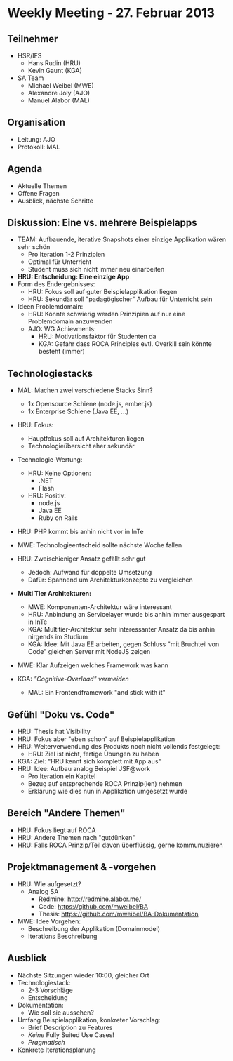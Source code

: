 # Weekly Meeting - 27. Februar 2013

## Teilnehmer
* HSR/IFS
	- Hans Rudin (HRU)
	- Kevin Gaunt (KGA)
* SA Team
	- Michael Weibel (MWE)
	- Alexandre Joly (AJO)
	- Manuel Alabor (MAL)

## Organisation
* Leitung: AJO
* Protokoll: MAL

## Agenda
* Aktuelle Themen
* Offene Fragen
* Ausblick, nächste Schritte

## Diskussion: Eine vs. mehrere Beispielapps
* TEAM: Aufbauende, iterative Snapshots einer einzige Applikation wären sehr schön
	* Pro Iteration 1-2 Prinzipien
	* Optimal für Unterricht
	* Student muss sich  nicht immer neu einarbeiten
* **HRU: Entscheidung: Eine einzige App**
* Form des Endergebnisses:
	* HRU: Fokus soll auf guter Beispielapplikation liegen
	* HRU: Sekundär soll "padagögischer" Aufbau für Unterricht sein
* Ideen Problemdomain:
	* HRU: Könnte schwierig werden Prinzipien auf nur eine Problemdomain anzuwenden
	* AJO: WG Achievments:
		* HRU: Motivationsfaktor für Studenten da
		* KGA: Gefahr dass ROCA Principles evtl. Overkill sein könnte besteht (immer)

## Technologiestacks
* MAL: Machen zwei verschiedene Stacks Sinn?
	* 1x Opensource Schiene (node.js, ember.js)
	* 1x Enterprise Schiene (Java EE, ...)
* HRU: Fokus:
	* Hauptfokus soll auf Architekturen liegen
	* Technologieübersicht eher sekundär
* Technologie-Wertung:
	* HRU: Keine Optionen:
		* .NET
		* Flash
	* HRU: Positiv:
		* node.js
		* Java EE
		* Ruby on Rails
* HRU: PHP kommt bis anhin nicht vor in InTe
* MWE: Technologieentscheid sollte nächste Woche fallen
* HRU: Zweischieniger Ansatz gefällt sehr gut
	* Jedoch: Aufwand für doppelte Umsetzung
	* Dafür: Spannend um Architekturkonzepte zu vergleichen

* **Multi Tier Architekturen:**
	* MWE: Komponenten-Architektur wäre interessant
	* HRU: Anbindung an Servicelayer wurde bis anhin immer ausgespart in InTe
	* KGA: Multitier-Architektur sehr interessanter Ansatz da bis anhin nirgends im Studium
	* KGA: Idee: Mit Java EE arbeiten, gegen Schluss "mit Bruchteil von Code" gleichen Server mit NodeJS zeigen

* MWE: Klar Aufzeigen welches Framework was kann

* KGA: *"Cognitive-Overload" vermeiden* 
	* MAL: Ein Frontendframework "and stick with it"

## Gefühl "Doku vs. Code"
* HRU: Thesis hat Visibility
* HRU: Fokus aber "eben schon" auf Beispielapplikation
* HRU: Weiterverwendung des Produkts noch nicht vollends festgelegt:
	* HRU: Ziel ist nicht, fertige Übungen zu haben
* KGA: Ziel: "HRU kennt sich komplett mit App aus"
* HRU: Idee: Aufbau analog Beispiel JSF@work
	* Pro Iteration ein Kapitel
	* Bezug auf entsprechende ROCA Prinzip(ien) nehmen
	* Erklärung wie dies nun in Applikation umgesetzt wurde


## Bereich "Andere Themen"
* HRU: Fokus liegt auf ROCA
* HRU: Andere Themen nach "gutdünken"
* HRU: Falls ROCA Prinzip/Teil davon überflüssig, gerne kommunuzieren


## Projektmanagement & -vorgehen
* HRU: Wie aufgesetzt?
	* Analog SA
		* Redmine: http://redmine.alabor.me/
		* Code: https://github.com/mweibel/BA
		* Thesis: https://github.com/mweibel/BA-Dokumentation
* MWE: Idee Vorgehen:
	* Beschreibung der Applikation (Domainmodel)
	* Iterations Beschreibung


## Ausblick
* Nächste Sitzungen wieder 10:00, gleicher Ort
* Technologiestack:
	* 2-3 Vorschläge
	* Entscheidung
* Dokumentation:
	* Wie soll sie aussehen?
* Umfang Beispielapplikation, konkreter Vorschlag:
	* Brief Description zu Features
	* *Keine* Fully Suited Use Cases!
	* *Pragmatisch*
* Konkrete Iterationsplanung